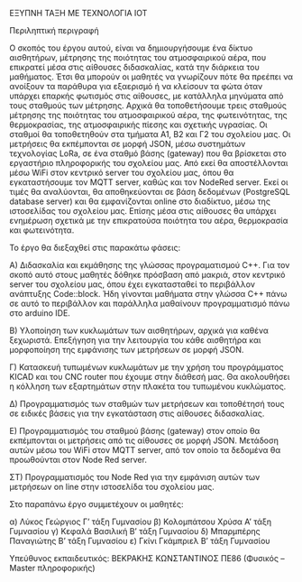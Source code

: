 ΕΞΥΠΝΗ ΤΑΞΗ ΜΕ ΤΕΧΝΟΛΟΓΙΑ ΙΟΤ

Περιληπτική περιγραφή

Ο σκοπός του έργου αυτού, είναι να δημιουργήσουμε ένα δίκτυο αισθητήρων, μέτρησης της ποιότητας του ατμοσφαιρικού αέρα, 
που επικρατεί μέσα στις αίθουσες διδασκαλίας, κατά την διάρκεια του μαθήματος.
Έτσι θα μπορούν οι μαθητές να γνωρίζουν πότε θα πρεέπει να ανοίξουν τα παράθυρα για εξαερισμό ή να κλείσουν τα φώτα όταν υπάρχει επαρκής φωτισμός στις αίθουσες, 
με κατάλληλα μηνύματα από τους σταθμούς των μέτρησης. 
Αρχικά θα τοποθετήσουμε τρεις σταθμούς μέτρησης της ποιότητας του ατμοσφαιρικού αέρα, της φωτεινότητας, της θερμοκρασίας, της ατμοσφαιρικής πίεσης και σχετικής υγρασίας. 
Οι σταθμοί θα τοποθετηθούν στα τμήματα Α1, Β2 και Γ2 του σχολείου μας.
Οι μετρήσεις θα εκπέμπονται σε μορφή JSON, μέσω συστημάτων τεχνολογίας LoRa, σε ένα σταθμό βάσης (gateway) που θα βρίσκεται στο εργαστήριο πληροφορικής του σχολείου μας.
Από εκεί θα αποστέλλονται μέσω WiFi στον κεντρικό server του σχολείου μας, όπου θα εγκαταστήσουμε τον MQTT server, καθώς και τον NodeRed server.
Εκεί οι τιμές θα αναλύονται, θα αποθηκεύονται σε βάση δεδομένων (PostgreSQL database server) και θα εμφανίζονται online στο διαδίκτυο, μέσω της ιστοσελίδας του σχολείου μας.
Επίσης μέσα στις αίθουσες θα υπάρχει ενημέρωση σχετικά με την επικρατούσα ποιότητα του αέρα, θερμοκρασία και φωτεινότητα. 

Το έργο θα διεξαχθεί στις παρακάτω φάσεις:

Α) Διδασκαλία και εκμάθησης της γλώσσας προγραματισμού C++.
Για τον σκοπό αυτό στους μαθητές δόθηκε πρόσβαση από μακριά, στον κεντρικό server του σχολείου μας, 
όπου έχει εγκατασταθεί το περιβάλλον ανάπτυξης Code::block. 
Ήδη γίνονται μαθήματα στην γλώσσα C++ πάνω σε αυτό το περιβάλλον και παράλληλα μαθαίνουν προγραμματισμό πάνω στο arduino IDE.

B) Υλοποίηση των κυκλωμάτων των αισθητήρων, αρχικά για καθένα ξεχωριστά.
Επεξήγηση για την λειτουργία του κάθε αισθητήρα και μορφοποίηση της εμφάνισης των μετρήσεων σε μορφή JSON.

Γ) Κατασκευή τυπωμένων κυκλωμάτων με την χρήση του προγράμματος KICAD και του CNC router που έχουμε στην διάθεσή μας. 
Θα ακολουθήσει η κόλληση των εξαρτημάτων στην πλακέτα του τυπωμένου κυκλώματος.

Δ) Προγραμματισμός των σταθμών των μετρήσεων και τοποθέτησή τους σε ειδικές βάσεις για την εγκατάσταση στις αίθουσες διδασκαλίας.

Ε) Προγραμματισμός του σταθμού βάσης (gateway) στον οποίο θα εκπέμπονται οι μετρήσεις από τις αίθουσες σε μορφή JSON. 
Μετάδοση αυτών μέσω του WiFi στον MQTT server, από τον οποίο τα δεδομένα θα προωθούνται στον Node Red server.

ΣΤ) Προγραμματισμός του Node Red για την εμφάνιση αυτών των μετρήσεων on line στην ιστοσελίδα του σχολείου μας.


Στο παραπάνω έργο συμμετέχουν οι μαθητές:

α) Λύκος Γεώργιος		      Γ’ τάξη Γυμνασίου
β) Κολομπάτσου Χρύσα	    Α’ τάξη Γυμνασίου
γ) Κεφαλά Βασιλική		    Β’ τάξη Γυμνασίου
δ) Μπαρμπέρης Παναγιώτης	Β’ τάξη Γυμνασίου
ε) Γκίνι Γκάμπριελ		    Β’ τάξη Γυμνασίου

Υπεύθυνος εκπαιδευτικός:
ΒΕΚΡΑΚΗΣ ΚΩΝΣΤΑΝΤΙΝΟΣ ΠΕ86 (Φυσικός – Master πληροφορικής)




